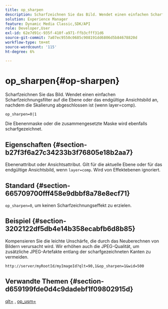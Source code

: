 ```yaml
---
title: op_sharpen
description: Scharfzeichnen Sie das Bild. Wendet einen einfachen Scharfzeichnungsfilter auf die Ebene oder das endgültige Ansichtsbild an, nachdem die Skalierung abgeschlossen ist (wenn layer=comp).
solution: Experience Manager
feature: Dynamic Media Classic,SDK/API
role: Developer,User
exl-id: 62e7d91c-935f-410f-a971-ffb3cfff31d6
source-git-commit: 7a07ec9550c0685c908191dd6806d5b84678820d
workflow-type: tm+mt
source-wordcount: '115'
ht-degree: 6%

---
```


# op_sharpen{#op-sharpen}

Scharfzeichnen Sie das Bild. Wendet einen einfachen Scharfzeichnungsfilter auf die Ebene oder das endgültige Ansichtsbild an, nachdem die Skalierung abgeschlossen ist (wenn layer=comp).

`op_sharpen=0|1`

Die Ebenenmaske oder die zusammengesetzte Maske wird ebenfalls scharfgezeichnet.

## Eigenschaften {#section-b27f3f6a27c34233b3f76805e18b2aa7}

Ebenenattribut oder Ansichtsattribut. Gilt für die aktuelle Ebene oder für das endgültige Ansichtsbild, wenn `layer=comp`. Wird von Effektebenen ignoriert.

## Standard {#section-665709700fff458e9dbbf8a78e8ecf71}

`op_sharpen=0`, um keinen Scharfzeichnungseffekt zu erzielen.

## Beispiel {#section-3202122df5db4e14b358ecabfb6d8b85}

Kompensieren Sie die leichte Unschärfe, die durch das Neuberechnen von Bildern verursacht wird. Wir erhöhen auch die JPEG-Qualität, um zusätzliche JPEG-Artefakte entlang der scharfgezeichneten Kanten zu vermeiden.

`http://server/myRootId/myImageId?qlt=90,1&op_sharpen=1&wid=500`

## Verwandte Themen {#section-d659199fde0d4c9dadebf1f09802915d}

[qlt=](../../../../../is-api/http-ref/image-serving-api-ref/c-http-protocol-reference/c-command-reference/r-is-http-qlt.md#reference-f69ed0758c784b0385d979820546d352) , [op_usm=](../../../../../is-api/http-ref/image-serving-api-ref/c-http-protocol-reference/c-command-reference/r-op-sharpen.md#reference-c32573230c6140f883efdaa201ea8541)
